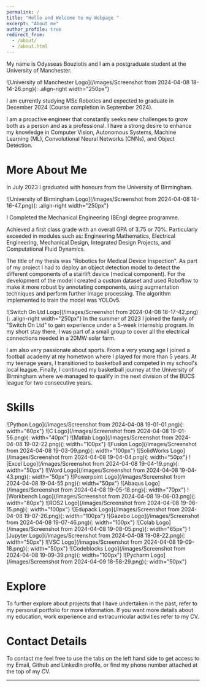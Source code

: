 ```yaml
---
permalink: /
title: "Hello and Welcome to my Webpage "
excerpt: "About me"
author_profile: true
redirect_from: 
  - /about/
  - /about.html
---
```



My name is Odysseas Bouziotis and I am a postgraduate student at the University of Manchester.

![University of Manchester Logo](/images/Screenshot from 2024-04-08 18-14-26.png){: .align-right width="250px"}

I am currently studying MSc Robotics and expected to graduate in December 2024 (Course completion in September 2024).

I am a proactive engineer that constantly seeks new challenges to grow both as a person and as a professional. 
I have a strong desire to enhance my knowledge in Computer Vision, Autonomous Systems, Machine Learning (ML), 
Convolutional Neural Networks (CNNs), and Object Detection. 

More About Me
======

In July 2023 I graduated with honours from the University of Birmingham.

![University of Birmingham Logo](/images/Screenshot from 2024-04-08 18-16-47.png){: .align-right width="250px"}

I Completed the Mechanical Engineering (BEng) degree programme.

Achieved a first class grade with an overall GPA of 3.75 or 70%.
Particularly exceeded in modules such as:
Engineering Mathematics, Electrical Engineering,
Mechanical Design, Integrated Design Projects,
and Computational Fluid Dynamics.

The title of my thesis was "Robotics for Medical Device Inspection". As part of my project I had to deploy an object detection model to detect the different components of a stairlift device (medical component). For the development of the model I created a custom dataset and used Roboflow to make it more robust by annotating components, using augmentation techniques and perform further image processing. The algorithm implemented to train the model was YOLOv5.   

![Switch On Ltd Logo](/images/Screenshot from 2024-04-08 18-17-42.png){: .align-right width="250px"}
In the summer of 2023 I joined the family of "Switch On Ltd" to gain experience under a 5-week internship program. 
In my short stay there, I was part of a small group to cover all the electrical connections needed in a 20MW solar farm.

I am also very passionate about sports. From a very young age I joined a football academy at my hometwon where I played for more than 5 years. At my teenage years, I transitioned to basketball and competed in my school's local league. Finally, I continued my basketball journey at the University of Birmingham where we managed to qualify in the next division of the BUCS league for two consecutive years.  

Skills
======
 ![Python Logo](/images/Screenshot from 2024-04-08 19-01-01.png){: width="60px"}
 ![C Logo](/images/Screenshot from 2024-04-08 19-01-56.png){: width="40px"}
 ![Matlab Logo](/images/Screenshot from 2024-04-08 19-02-22.png){: width="100px"}
 ![Fusion Logo](/images/Screenshot from 2024-04-08 19-03-09.png){: width="100px"}
 ![SolidWorks Logo](/images/Screenshot from 2024-04-08 19-04-04.png){: width="50px"}
 ![Excel Logo](/images/Screenshot from 2024-04-08 19-04-19.png){: width="50px"}
 ![Word Logo](/images/Screenshot from 2024-04-08 19-04-43.png){: width="50px"}
 ![Powerpoint Logo](/images/Screenshot from 2024-04-08 19-04-55.png){: width="50px"}
 ![Abaqus Logo](/images/Screenshot from 2024-04-08 19-05-18.png){: width="70px"}
 ![Workbench Logo](/images/Screenshot from 2024-04-08 19-06-03.png){: width="80px"}
 ![ROS2 Logo](/images/Screenshot from 2024-04-08 19-06-15.png){: width="100px"}
 ![Edupack Logo](/images/Screenshot from 2024-04-08 19-07-26.png){: width="100px"}
 ![Gazebo Logo](/images/Screenshot from 2024-04-08 19-07-46.png){: width="100px"}
 ![Colab Logo](/images/Screenshot from 2024-04-08 19-08-05.png){: width="65px"}
 ![Jupyter Logo](/images/Screenshot from 2024-04-08 19-08-22.png){: width="50px"}
 ![VSC Logo](/images/Screenshot from 2024-04-08 19-09-18.png){: width="50px"}
 ![Codeblocks Logo](/images/Screenshot from 2024-04-08 19-09-39.png){: width="100px"}
 ![Pycharm Logo](/images/Screenshot from 2024-04-09 18-58-29.png){: width="50px"}

Explore
======
To further explore about projects that I have undertaken in the past, refer to my personal portfolio for more information. If you want more details about my education, work experience and extracurricular activities refer to my CV.

Contact Details
======
To contact me feel free to use the tabs on the left hand side to get access to my Email, Github and LinkedIn profile, or find my phone number attached at the top of my CV.

------

